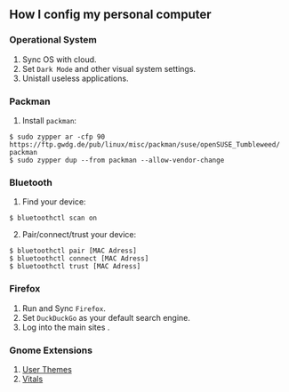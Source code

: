 ## How I config my personal computer

### Operational System
1. Sync OS with cloud.
2. Set `Dark Mode` and other visual system settings.
3. Unistall useless applications.

### Packman
1. Install `packman`:

```
$ sudo zypper ar -cfp 90 https://ftp.gwdg.de/pub/linux/misc/packman/suse/openSUSE_Tumbleweed/ packman
$ sudo zypper dup --from packman --allow-vendor-change
```

### Bluetooth
1. Find your device:
```
$ bluetoothctl scan on
```
2. Pair/connect/trust your device:
```
$ bluetoothctl pair [MAC Adress]
$ bluetoothctl connect [MAC Adress]
$ bluetoothctl trust [MAC Adress]
```

### Firefox
1. Run and Sync `Firefox`.
2. Set `DuckDuckGo` as your default search engine.
3. Log into the main sites .

### Gnome Extensions
1. [User Themes](https://extensions.gnome.org/extension/19/user-themes/)
2. [Vitals](https://extensions.gnome.org/extension/1460/vitals/)
